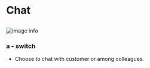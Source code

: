 # Chat
##
![image info](../../static/img/chats_img/chat2.jpg)

### a - switch 
+ Choose  to chat with customer or among colleagues.
